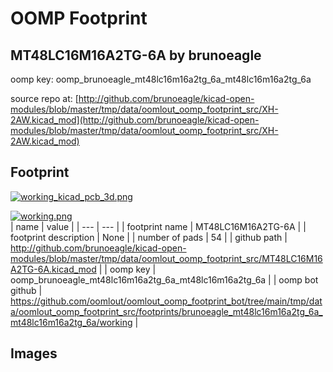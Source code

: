 # OOMP Footprint  
## MT48LC16M16A2TG-6A  by brunoeagle  
  
oomp key: oomp_brunoeagle_mt48lc16m16a2tg_6a_mt48lc16m16a2tg_6a  
  
source repo at: [http://github.com/brunoeagle/kicad-open-modules/blob/master/tmp/data/oomlout_oomp_footprint_src/XH-2AW.kicad_mod](http://github.com/brunoeagle/kicad-open-modules/blob/master/tmp/data/oomlout_oomp_footprint_src/XH-2AW.kicad_mod)  
## Footprint  
  
[![working_kicad_pcb_3d.png](working_kicad_pcb_3d_600.png)](working_kicad_pcb_3d.png)  
  
[![working.png](working_600.png)](working.png)  
| name | value | 
| --- | --- | 
| footprint name | MT48LC16M16A2TG-6A | 
| footprint description | None | 
| number of pads | 54 | 
| github path | http://github.com/brunoeagle/kicad-open-modules/blob/master/tmp/data/oomlout_oomp_footprint_src/MT48LC16M16A2TG-6A.kicad_mod | 
| oomp key | oomp_brunoeagle_mt48lc16m16a2tg_6a_mt48lc16m16a2tg_6a | 
| oomp bot github | https://github.com/oomlout/oomlout_oomp_footprint_bot/tree/main/tmp/data/oomlout_oomp_footprint_src/footprints/brunoeagle_mt48lc16m16a2tg_6a_mt48lc16m16a2tg_6a/working | 
## Images  
